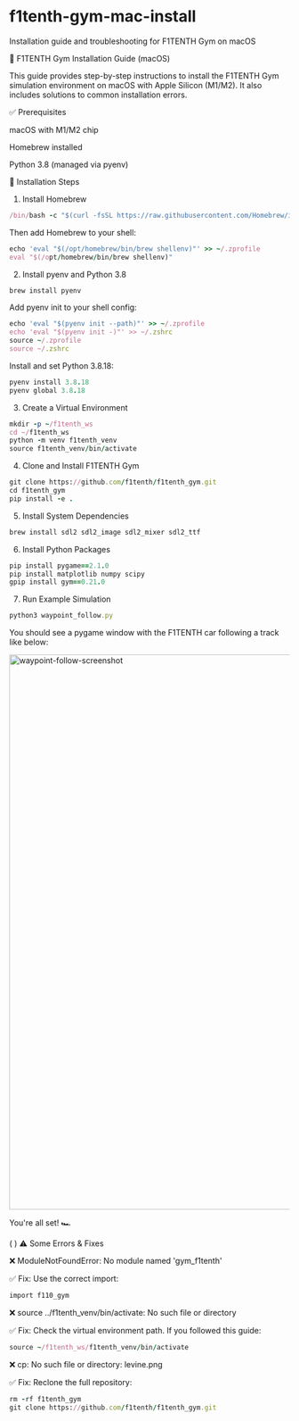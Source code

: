 # f1tenth-gym-mac-install
Installation guide and troubleshooting for F1TENTH Gym on macOS


🌟 F1TENTH Gym Installation Guide (macOS)

This guide provides step-by-step instructions to install the F1TENTH Gym simulation environment on macOS with Apple Silicon (M1/M2). It also includes solutions to common installation errors.

✅ Prerequisites

macOS with M1/M2 chip

Homebrew installed

Python 3.8 (managed via pyenv)

📆 Installation Steps

1. Install Homebrew
```ruby
/bin/bash -c "$(curl -fsSL https://raw.githubusercontent.com/Homebrew/install/HEAD/install.sh)"
```
Then add Homebrew to your shell:

```ruby
echo 'eval "$(/opt/homebrew/bin/brew shellenv)"' >> ~/.zprofile
eval "$(/opt/homebrew/bin/brew shellenv)"
```

2. Install pyenv and Python 3.8

```ruby
brew install pyenv
```

Add pyenv init to your shell config:
```ruby
echo 'eval "$(pyenv init --path)"' >> ~/.zprofile
echo 'eval "$(pyenv init -)"' >> ~/.zshrc
source ~/.zprofile
source ~/.zshrc
```
Install and set Python 3.8.18:
```ruby
pyenv install 3.8.18
pyenv global 3.8.18
```
3. Create a Virtual Environment
```ruby
mkdir -p ~/f1tenth_ws
cd ~/f1tenth_ws
python -m venv f1tenth_venv
source f1tenth_venv/bin/activate
```
4. Clone and Install F1TENTH Gym
```ruby
git clone https://github.com/f1tenth/f1tenth_gym.git
cd f1tenth_gym
pip install -e .
```
5. Install System Dependencies
```ruby
brew install sdl2 sdl2_image sdl2_mixer sdl2_ttf
```
6. Install Python Packages
```ruby
pip install pygame==2.1.0
pip install matplotlib numpy scipy
gpip install gym==0.21.0
```
7. Run Example Simulation
```ruby
python3 waypoint_follow.py
```
You should see a pygame window with the F1TENTH car following a track like below:

<img width="995" alt="waypoint-follow-screenshot" src="https://github.com/user-attachments/assets/476c7ac8-3428-4366-8881-5bbdccf0c1b9" />

You're all set! 🏎️

(  )
⚠️ Some Errors & Fixes

❌ ModuleNotFoundError: No module named 'gym_f1tenth'

✅ Fix: Use the correct import:
```ruby
import f110_gym
```


❌ source ../f1tenth_venv/bin/activate: No such file or directory

✅ Fix: Check the virtual environment path. If you followed this guide:

```ruby
source ~/f1tenth_ws/f1tenth_venv/bin/activate
```


❌ cp: No such file or directory: levine.png

✅ Fix: Reclone the full repository:
```ruby
rm -rf f1tenth_gym
git clone https://github.com/f1tenth/f1tenth_gym.git
```
